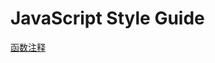 # JavaScript Style Guide

[函数注释](https://github.com/fex-team/styleguide/blob/master/javascript.md#248-%E5%87%BD%E6%95%B0%E6%96%B9%E6%B3%95%E6%B3%A8%E9%87%8A)
